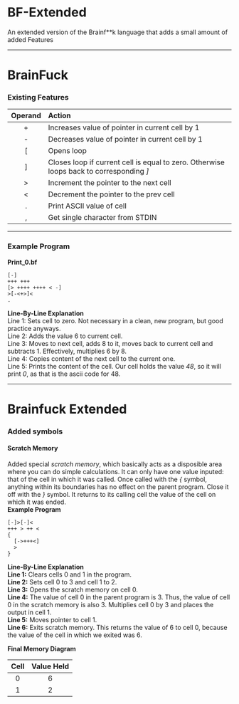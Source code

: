 # BF-Extended
An extended version of the Brainf**k language that adds a small amount of added Features

---
# BrainFuck
### Existing Features

|Operand|Action|
|:-:|:-|
|+|Increases value of pointer in current cell by 1|
|-|Decreases value of pointer in current cell by 1|
|[|Opens loop|
|]|Closes loop if current cell is equal to zero. Otherwise loops back to corresponding *]*|
|>|Increment the pointer to the next cell|
|<|Decrement the pointer to the prev cell|
|.|Print ASCII value of cell|
|,|Get single character from STDIN|

---
### Example Program

**Print_0.bf**
```
[-]
+++ +++ 
[> ++++ ++++ < -]
>[-<+>]<
.
```

**Line-By-Line Explanation**<br>
Line 1: Sets cell to zero. Not necessary in a clean, new program, but good practice anyways.  
Line 2: Adds the value 6 to current cell.  
Line 3: Moves to next cell, adds 8 to it, moves back to current cell and subtracts 1. Effectively, multiplies 6 by 8.  
Line 4: Copies content of the next cell to the current one.  
Line 5: Prints the content of the cell. Our cell holds the value *48*, so it will print *0*, as that is the ascii code for 48.  

---

# Brainfuck Extended
### Added symbols
#### Scratch Memory<br>
  Added special _scratch memory_, which basically acts as a disposible area where you can do simple calculations. It can only have one value inputed: that of the cell in which it was called. Once called with the _{_ symbol, anything within its boundaries has no effect on the parent program. Close it off with the _}_ symbol. It returns to its calling cell the value of the cell on which it was ended.   
**Example Program**
```
[-]>[-]<
+++ > ++ <
{
  [->+++<]
  >
}
```
**Line-By-Line Explanation**<br>
**Line 1:** Clears cells 0 and 1 in the program.<br>
**Line 2:** Sets cell 0 to 3 and cell 1 to 2.<br>
**Line 3:** Opens the scratch memory on cell 0.<br>
**Line 4:** The value of cell 0 in the parent program is 3. Thus, the value of cell 0 in the scratch memory is also 3. Multiplies cell 0 by 3 and places the output in cell 1.<br>
**Line 5:** Moves pointer to cell 1.<br>
**Line 6:** Exits scratch memory. This returns the value of 6 to cell 0, because the value of the cell in which we exited was 6.<br>

**Final Memory Diagram**<br>

| Cell | Value Held |
|:-:|:-:|
|0|6|
|1|2|
